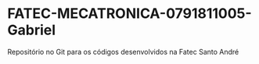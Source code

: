 # FATEC-MECATRONICA-0791811005-Gabriel
Repositório no Git para os códigos desenvolvidos na Fatec Santo André  
